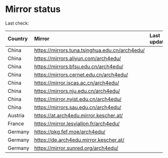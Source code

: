 <script src="./time.js"></script>
# Mirror status
Last check: <script type="text/javascript">localize(1711650138.3102787);</script>

|Country|Mirror|Last update|
|:------|:-----|:----------|
|China|https://mirrors.tuna.tsinghua.edu.cn/arch4edu/|<script type="text/javascript">localize(1711607649);</script>|
|China|https://mirrors.aliyun.com/arch4edu/|<script type="text/javascript">localize(1711607649);</script>|
|China|https://mirrors.bfsu.edu.cn/arch4edu/|<script type="text/javascript">localize(1711607649);</script>|
|China|https://mirrors.cernet.edu.cn/arch4edu/|<script type="text/javascript">localize(1711607649);</script>|
|China|https://mirror.iscas.ac.cn/arch4edu/|<script type="text/javascript">localize(1711607649);</script>|
|China|https://mirrors.nju.edu.cn/arch4edu/|<script type="text/javascript">localize(1711564439);</script>|
|China|https://mirror.nyist.edu.cn/arch4edu/|<script type="text/javascript">localize(1711607649);</script>|
|China|https://mirrors.sau.edu.cn/arch4edu/|<script type="text/javascript">localize(1711607649);</script>|
|Austria|https://at.arch4edu.mirror.kescher.at/|<script type="text/javascript">localize(1711607649);</script>|
|France|https://mirror.lesviallon.fr/arch4edu/|<script type="text/javascript">localize(1711607445);</script>|
|Germany|https://pkg.fef.moe/arch4edu/|<script type="text/javascript">localize(1711607649);</script>|
|Germany|https://de.arch4edu.mirror.kescher.at/|<script type="text/javascript">localize(1711607649);</script>|
|Germany|https://mirror.sunred.org/arch4edu/|<script type="text/javascript">localize(1711607649);</script>|

<script src="./tablefilter/tablefilter.js"></script>
<script src="./table.js"></script>